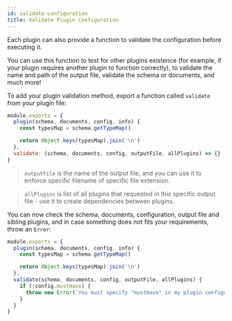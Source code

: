 ```yaml
---
id: validate-configuration
title: Validate Plugin Configuration
---
```


Each plugin can also provide a function to validate the configuration before executing it.

You can use this function to test for other plugins existence (for example, if your plugin requires another plugin to function correctly), to validate the name and path of the output file, validate the schema or documents, and much more!

To add your plugin validation method, export a function called `validate` from your plugin file:

```js
module.exports = {
  plugin(schema, documents, config, info) {
    const typesMap = schema.getTypeMap()

    return Object.keys(typesMap).join('\n')
  },
  validate: (schema, documents, config, outputFile, allPlugins) => {}
}
```

> `outputFile` is the name of the output file, and you can use it to enforce specific filename of specific file extension.

> `allPlugins` is list of all plugins that requested in this specific output file - use it to create dependencies between plugins.

You can now check the schema, documents, configuration, output file and sibling plugins, and in case something does not fits your requirements, throw an `Error`:

```js
module.exports = {
  plugin(schema, documents, config, info) {
    const typesMap = schema.getTypeMap()

    return Object.keys(typesMap).join('\n')
  },
  validate(schema, documents, config, outputFile, allPlugins) {
    if (!config.mustHave) {
      throw new Error(`You must specify "mustHave" in my plugin configuration!`)
    }
  }
}
```
